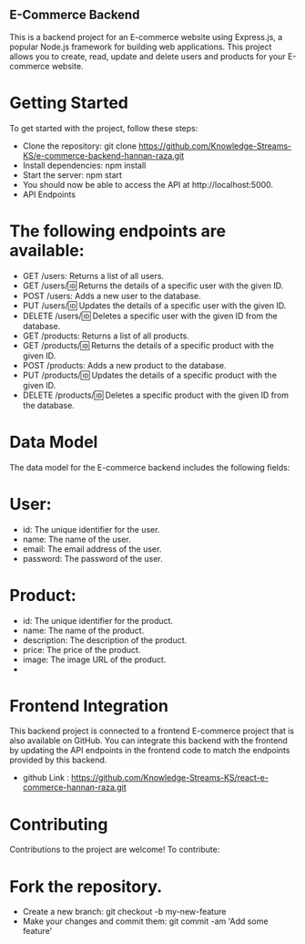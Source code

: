 ## E-Commerce Backend
This is a backend project for an E-commerce website using Express.js, a popular Node.js framework for building web applications. This project allows you to create, read, update and delete users and products for your E-commerce website.

# Getting Started
To get started with the project, follow these steps:

- Clone the repository: git clone https://github.com/Knowledge-Streams-KS/e-commerce-backend-hannan-raza.git
- Install dependencies: npm install
- Start the server: npm start
- You should now be able to access the API at http://localhost:5000.
- API Endpoints
# The following endpoints are available:

- GET /users: Returns a list of all users.
- GET /users/:id: Returns the details of a specific user with the given ID.
- POST /users: Adds a new user to the database.
- PUT /users/:id: Updates the details of a specific user with the given ID.
- DELETE /users/:id: Deletes a specific user with the given ID from the database.
- GET /products: Returns a list of all products.
- GET /products/:id: Returns the details of a specific product with the given ID.
- POST /products: Adds a new product to the database.
- PUT /products/:id: Updates the details of a specific product with the given ID.
- DELETE /products/:id: Deletes a specific product with the given ID from the database.

# Data Model
The data model for the E-commerce backend includes the following fields:

# User:
- id: The unique identifier for the user.
- name: The name of the user.
- email: The email address of the user.
- password: The password of the user.
# Product:
- id: The unique identifier for the product.
- name: The name of the product.
- description: The description of the product.
- price: The price of the product.
- image: The image URL of the product.
- 
# Frontend Integration
This backend project is connected to a frontend E-commerce project that is also available on GitHub. You can integrate this backend with the frontend by updating the API endpoints in the frontend code to match the endpoints provided by this backend.
- github Link : https://github.com/Knowledge-Streams-KS/react-e-commerce-hannan-raza.git

# Contributing
Contributions to the project are welcome! To contribute:

# Fork the repository.
- Create a new branch: git checkout -b my-new-feature
- Make your changes and commit them: git commit -am 'Add some feature'
